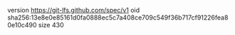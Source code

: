 version https://git-lfs.github.com/spec/v1
oid sha256:13e8e0e85161d0fa0888ec5c7a408ce709c549f36b717cf91226fea80e10c490
size 430
